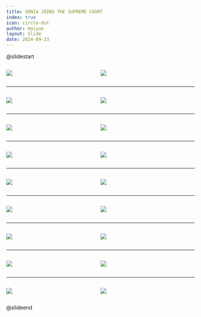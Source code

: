 ```yaml
---
title: SONIA JOINS THE SUPREME COURT
index: true
icon: circle-dot
author: Haiyue
layout: Slide
date: 2024-09-23
---
```

 
@slidestart

<div style="display:flex">
<div style="flex:1">

![](https://raw.githubusercontent.com/yclord/reading/refs/heads/master/english/Level-P/SONIA%20JOINS%20THE%20SUPREME%20COURT/001.webp)
</div>
<div style="flex:1">

![](https://raw.githubusercontent.com/yclord/reading/refs/heads/master/english/Level-P/SONIA%20JOINS%20THE%20SUPREME%20COURT/002.webp)
</div>
</div>

---

<div style="display:flex">
<div style="flex:1">

![](https://raw.githubusercontent.com/yclord/reading/refs/heads/master/english/Level-P/SONIA%20JOINS%20THE%20SUPREME%20COURT/003.webp)
</div>
<div style="flex:1">

![](https://raw.githubusercontent.com/yclord/reading/refs/heads/master/english/Level-P/SONIA%20JOINS%20THE%20SUPREME%20COURT/004.webp)
</div>
</div>

---

<div style="display:flex">
<div style="flex:1">

![](https://raw.githubusercontent.com/yclord/reading/refs/heads/master/english/Level-P/SONIA%20JOINS%20THE%20SUPREME%20COURT/005.webp)
</div>
<div style="flex:1">

![](https://raw.githubusercontent.com/yclord/reading/refs/heads/master/english/Level-P/SONIA%20JOINS%20THE%20SUPREME%20COURT/006.webp)
</div>
</div>

---

<div style="display:flex">
<div style="flex:1">

![](https://raw.githubusercontent.com/yclord/reading/refs/heads/master/english/Level-P/SONIA%20JOINS%20THE%20SUPREME%20COURT/007.webp)
</div>
<div style="flex:1">

![](https://raw.githubusercontent.com/yclord/reading/refs/heads/master/english/Level-P/SONIA%20JOINS%20THE%20SUPREME%20COURT/008.webp)
</div>
</div>

---

<div style="display:flex">
<div style="flex:1">

![](https://raw.githubusercontent.com/yclord/reading/refs/heads/master/english/Level-P/SONIA%20JOINS%20THE%20SUPREME%20COURT/009.webp)
</div>
<div style="flex:1">

![](https://raw.githubusercontent.com/yclord/reading/refs/heads/master/english/Level-P/SONIA%20JOINS%20THE%20SUPREME%20COURT/010.webp)
</div>
</div>

---

<div style="display:flex">
<div style="flex:1">

![](https://raw.githubusercontent.com/yclord/reading/refs/heads/master/english/Level-P/SONIA%20JOINS%20THE%20SUPREME%20COURT/011.webp)
</div>
<div style="flex:1">

![](https://raw.githubusercontent.com/yclord/reading/refs/heads/master/english/Level-P/SONIA%20JOINS%20THE%20SUPREME%20COURT/012.webp)
</div>
</div>

---

<div style="display:flex">
<div style="flex:1">

![](https://raw.githubusercontent.com/yclord/reading/refs/heads/master/english/Level-P/SONIA%20JOINS%20THE%20SUPREME%20COURT/013.webp)
</div>
<div style="flex:1">

![](https://raw.githubusercontent.com/yclord/reading/refs/heads/master/english/Level-P/SONIA%20JOINS%20THE%20SUPREME%20COURT/014.webp)
</div>
</div>

---

<div style="display:flex">
<div style="flex:1">

![](https://raw.githubusercontent.com/yclord/reading/refs/heads/master/english/Level-P/SONIA%20JOINS%20THE%20SUPREME%20COURT/015.webp)
</div>
<div style="flex:1">

![](https://raw.githubusercontent.com/yclord/reading/refs/heads/master/english/Level-P/SONIA%20JOINS%20THE%20SUPREME%20COURT/016.webp)
</div>
</div>

---

<div style="display:flex">
<div style="flex:1">

![](https://raw.githubusercontent.com/yclord/reading/refs/heads/master/english/Level-P/SONIA%20JOINS%20THE%20SUPREME%20COURT/017.webp)
</div>
<div style="flex:1">

![](https://raw.githubusercontent.com/yclord/reading/refs/heads/master/english/Level-P/SONIA%20JOINS%20THE%20SUPREME%20COURT/018.webp)
</div>
</div>

@slideend